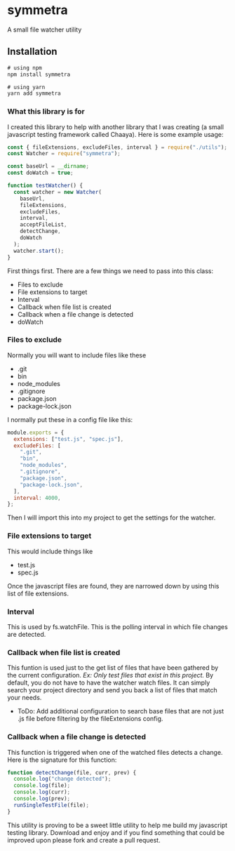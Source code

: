 # symmetra

A small file watcher utility

## Installation

```js
# using npm
npm install symmetra

# using yarn
yarn add symmetra
```

### What this library is for

I created this library to help with another library that I was creating (a small javascript testing framework called Chaaya). Here is some example usage:

```js
const { fileExtensions, excludeFiles, interval } = require("./utils");
const Watcher = require("symmetra");

const baseUrl = __dirname;
const doWatch = true;

function testWatcher() {
  const watcher = new Watcher(
    baseUrl,
    fileExtensions,
    excludeFiles,
    interval,
    acceptFileList,
    detectChange,
    doWatch
  );
  watcher.start();
}
```

First things first. There are a few things we need to pass into this class:

- Files to exclude
- File extensions to target
- Interval
- Callback when file list is created
- Callback when a file change is detected
- doWatch

### Files to exclude

Normally you will want to include files like these

- .git
- bin
- node_modules
- .gitignore
- package.json
- package-lock.json

I normally put these in a config file like this:

```js
module.exports = {
  extensions: ["test.js", "spec.js"],
  excludeFiles: [
    ".git",
    "bin",
    "node_modules",
    ".gitignore",
    "package.json",
    "package-lock.json",
  ],
  interval: 4000,
};
```

Then I will import this into my project to get the settings for the watcher.

### File extensions to target

This would include things like

- test.js
- spec.js

Once the javascript files are found, they are narrowed down by using this list of file extensions.

### Interval

This is used by fs.watchFile. This is the polling interval in which file changes are detected.

### Callback when file list is created

This funtion is used just to the get list of files that have been gathered by the current configuration. _Ex: Only test files that exist in this project._ By default, you do not have to have the watcher watch files. It can simply search your project directory and send you back a list of files that match your needs.

- ToDo: Add additional configuration to search base files that are not just .js file before filtering by the fileExtensions config.

### Callback when a file change is detected

This function is triggered when one of the watched files detects a change. Here is the signature for this function:

```js
function detectChange(file, curr, prev) {
  console.log("change detected");
  console.log(file);
  console.log(curr);
  console.log(prev);
  runSingleTestFile(file);
}
```

This utility is proving to be a sweet little utility to help me build my javascript testing library. Download and enjoy and if you find something that could be improved upon please fork and create a pull request.
